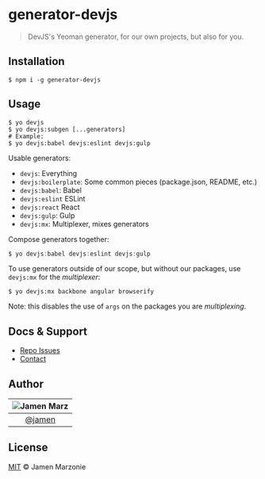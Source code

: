 generator-devjs
===============
> DevJS's Yeoman generator, for our own projects, but also for you.

## Installation
```shell
$ npm i -g generator-devjs
```

## Usage
```
$ yo devjs
$ yo devjs:subgen [...generators]
# Example:
$ yo devjs:babel devjs:eslint devjs:gulp
```

Usable generators:
  - `devjs`: Everything
  - `devjs:boilerplate`: Some common pieces (package.json, README, etc.)
  - `devjs:babel`: Babel
  - `devjs:eslint` ESLint
  - `devjs:react` React
  - `devjs:gulp`: Gulp
  - `devjs:mx`: Multiplexer, mixes generators

Compose generators together:
```javascript
$ yo devjs:babel devjs:eslint devjs:gulp
```

To use generators outside of our scope, but without our packages, use `devjs:mx` for the _multiplexer_:
```
$ yo devjs:mx backbone angular browserify
```
Note: this disables the use of `args` on the packages you are _multiplexing_.


## Docs & Support
 - [Repo Issues](#)
 - [Contact](#Credits)

## Author
|![Jamen Marz][jamen-image]|
|:--------:|
| [@jamen] |

## License
[MIT][license] &copy; Jamen Marzonie

<!-- All links must be "tagged" -->
 [@jamen]: https://github.com/jamen
 [jamen-image]: https://avatars2.githubusercontent.com/u/6251703?v=3&s=125

 [license]: LICENSE
